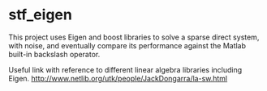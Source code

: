 # stf_eigen
This project uses Eigen and boost libraries to solve a sparse direct system, with noise, and eventually compare its performance against the Matlab built-in backslash operator.

Useful link with reference to different linear algebra libraries including Eigen.
http://www.netlib.org/utk/people/JackDongarra/la-sw.html

